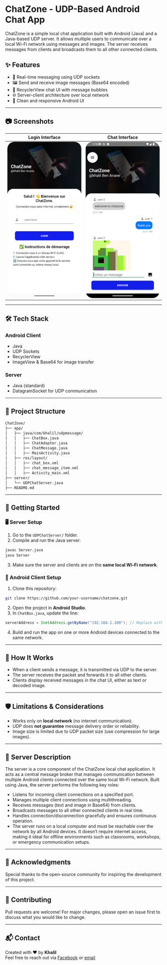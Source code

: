 # ChatZone - UDP-Based Android Chat App

ChatZone is a simple local chat application built with Android (Java) and a Java-based UDP server. It allows multiple users to communicate over a local Wi-Fi network using messages and images. The server receives messages from clients and broadcasts them to all other connected clients.

## ✨ Features

- 📡 Real-time messaging using UDP sockets  
- 🖼️ Send and receive image messages (Base64 encoded)  
- 💬 RecyclerView chat UI with message bubbles  
- 🌐 Server-client architecture over local network  
- 📱 Clean and responsive Android UI  

---

## 📷 Screenshots

| Login Interface | Chat Interface |
|--------|----------------|
| ![chat_ui](screenshots/Login_Interface.png) | ![image_message](screenshots/Chat_Interface.png) |

---

## 🛠️ Tech Stack

### Android Client
- Java  
- UDP Sockets  
- RecyclerView  
- ImageView & Base64 for image transfer  

### Server
- Java (standard)  
- DatagramSocket for UDP communication  

---

## 📁 Project Structure

```
ChatZone/
├── app/
│   ├── java/com/khalil/udpmessage/
│   │   ├── ChatBox.java
│   │   ├── ChatAdapter.java
│   │   ├── ChatMessage.java
│   │   ├── MainActivity.java
│   ├── res/layout/
│   │   ├── chat_box.xml
│   │   ├── chat_message_item.xml
│   │   ├── Activity_main.xml
├── server/
│   └── UDPChatServer.java
├── README.md
```

---

## 🚀 Getting Started

### 🖥️ Server Setup

1. Go to the `UDPChatServer/` folder.  
2. Compile and run the Java server:

```bash
javac Server.java
java Server
```

3. Make sure the server and clients are on the **same local Wi-Fi network**.

### 📱 Android Client Setup

1. Clone this repository:

```bash
git clone https://github.com/your-username/chatzone.git
```

2. Open the project in **Android Studio**.  
3. In `ChatBox.java`, update the line:

```java
serverAddress = InetAddress.getByName("192.168.1.100"); // Replace with your server IP
```

4. Build and run the app on one or more Android devices connected to the same network.

---

## 🧠 How It Works

- When a client sends a message, it is transmitted via UDP to the server.  
- The server receives the packet and forwards it to all other clients.  
- Clients display received messages in the chat UI, either as text or decoded image.  

---

## 🛡️ Limitations & Considerations

- Works only on **local network** (no internet communication).  
- UDP does **not guarantee** message delivery order or reliability.  
- Image size is limited due to UDP packet size (use compression for large images).  

---

## 🔧 Server Description
The server is a core component of the ChatZone local chat application. It acts as a central message broker that manages communication between multiple Android clients connected over the same local Wi-Fi network. Built using Java, the server performs the following key roles:

- Listens for incoming client connections on a specified port.
- Manages multiple client connections using multithreading.
- Receives messages (text and image in Base64) from clients.
- Broadcasts messages to all other connected clients in real time.
- Handles connection/disconnection gracefully and ensures continuous operation.
- The server runs on a local computer and must be reachable over the network by all Android devices. It doesn’t require internet access, making it ideal for offline environments such as classrooms, workshops, or emergency communication setups.

---

## 🙌 Acknowledgments

Special thanks to the open-source community for inspiring the development of this project.

---

## 🤝 Contributing

Pull requests are welcome! For major changes, please open an issue first to discuss what you would like to change.

---

## 📬 Contact

Created with ❤️ by **Khalil**  
Feel free to reach out via [Facebook](https://www.facebook.com/khaalyl2) or [email](mailto:benananekhalil@gmail.com)
